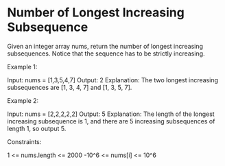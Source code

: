 # Number of Longest Increasing Subsequence

Given an integer array nums, return the number of longest increasing subsequences.
Notice that the sequence has to be strictly increasing.

Example 1:

Input: nums = [1,3,5,4,7]
Output: 2
Explanation: The two longest increasing subsequences are [1, 3, 4, 7] and [1, 3, 5, 7].

Example 2:

Input: nums = [2,2,2,2,2]
Output: 5
Explanation: The length of the longest increasing subsequence is 1, and there are 5 increasing subsequences of length 1, so output 5.

Constraints:

1 <= nums.length <= 2000
-10^6 <= nums[i] <= 10^6
